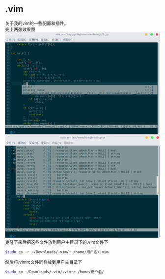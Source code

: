 # .vim
关于我的vim的一些配置和插件。  
先上两张效果图  
![image](https://github.com/sqwlly/.vim/blob/master/images/vim_cpp.png)  
![image](https://github.com/sqwlly/.vim/blob/master/images/vim_php.png)  
克隆下来后把这些文件放到用户主目录下的.vim文件下
```bash
$sudo cp -r ~/Downloads/.vim/* /home/用户名/.vim
```
然后将.vimrc文件同样放到用户主目录下
```bash
$sudo cp ~/Downloads/.vim/.vimrc /home/用户名/
```
